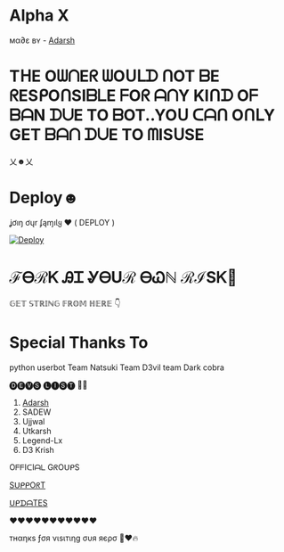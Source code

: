 
# Alpha X


мα∂ɛ вʏ - [Adarsh](https://t.me/adarshop_xd) 


# TᕼE OᗯᑎEᖇ ᗯOᑌᒪᗪ ᑎOT ᗷE ᖇESᑭOᑎSIᗷᒪE ᖴOᖇ ᗩᑎY KIᑎᗪ Oᖴ ᗷᗩN ᗪᑌE TO ᗷOT..YOᑌ ᑕᗩᑎ OᑎᒪY  GET ᗷᗩᑎ ᗪᑌE TO ᗰISᑌSE 


乂☻乂


# Deploy☻


ʝơıŋ ơųr ʄąɱıƖყ ❤️ ( DEPLOY )


[![Deploy](https://www.herokucdn.com/deploy/button.svg)](https://heroku.com/deploy?template=https://github.com/Adarshbotmaker/Alpha-Userbot)


# ℱᎾℛᏦ ᎯᏆ ᎽᎾUℛ ᎾᏇℕ ℛℐЅᏦ🙆



𝔾𝔼𝕋 𝕊𝕋ℝ𝕀ℕ𝔾 𝔽ℝ𝕆𝕄 ℍ𝔼ℝ𝔼 👇 




# Special Thanks To 

python userbot
Team Natsuki 
Team D3vil 
team Dark cobra


🅓🅔🅥🅢 🅛🅘🅢🅣 🧑‍💻

1. [Adarsh](https://t.me/adarshop_xd)
2. SADEW
3. Ujjwal 
4. Utkarsh
5. Legend-Lx
6. D3 Krish

OᖴᖴIᑕIᗩᒪ GᖇOᑌᑭS 

[SᑌᑭᑭOᖇT](https://t.me/Alpha_bot_support)


[ᑌᑭᗪᗩTES](https://t.me/Alpha_bot_updates)

❤️❤️❤️❤️❤️❤️❤️❤️❤️❤️❤️

тнαηкѕ ƒσя νιѕιтιηg συя яєρσ 🎉❤️🔥
